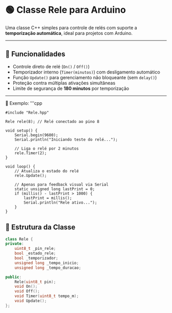 # 🟢 Classe Rele para Arduino

Uma classe C++ simples para controle de relés com suporte a **temporização automática**, ideal para projetos com Arduino.

---

## 🚀 Funcionalidades

- Controle direto de relé (`On()` / `Off()`)
- Temporizador interno (`Timer(minutos)`) com desligamento automático
- Função `Update()` para gerenciamento não bloqueante (sem `delay()`)
- Proteção contra múltiplas ativações simultâneas
- Limite de segurança de **180 minutos** por temporização

---

🧰 Exemplo:
'''cpp

    #include "Rele.hpp"
    
    Rele rele(8); // Relé conectado ao pino 8
    
    void setup() {
        Serial.begin(9600);
        Serial.println("Iniciando teste do relé...");
        
        // Liga o relé por 2 minutos
        rele.Timer(2);
    }
    
    void loop() {
        // Atualiza o estado do relé
        rele.Update();
    
        // Apenas para feedback visual via Serial
        static unsigned long lastPrint = 0;
        if (millis() - lastPrint > 1000) {
            lastPrint = millis();
            Serial.println("Rele ativo...");
        }
    }


## 🧩 Estrutura da Classe

```cpp
class Rele {
private:
    uint8_t _pin_rele;
    bool _estado_rele;
    bool _temporizador;
    unsigned long _tempo_inicio;
    unsigned long _tempo_duracao;

public:
    Rele(uint8_t pin);
    void On();
    void Off();
    void Timer(uint8_t tempo_m);
    void Update();
};
